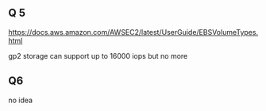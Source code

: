 ## Q 5

https://docs.aws.amazon.com/AWSEC2/latest/UserGuide/EBSVolumeTypes.html

gp2 storage can support up to 16000 iops but no more

## Q6

no idea
